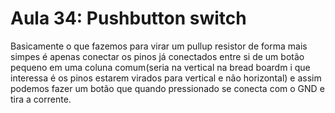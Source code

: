 # Aula 34: Pushbutton switch

Basicamente o que fazemos para virar um pullup resistor de forma mais simpes é apenas conectar os pinos já conectados entre si de um botão pequeno em uma coluna comum(seria na vertical na bread boardm i que interessa é os pinos estarem virados para vertical e não horizontal) e assim podemos fazer um botão que quando pressionado se conecta com o GND e tira a corrente.